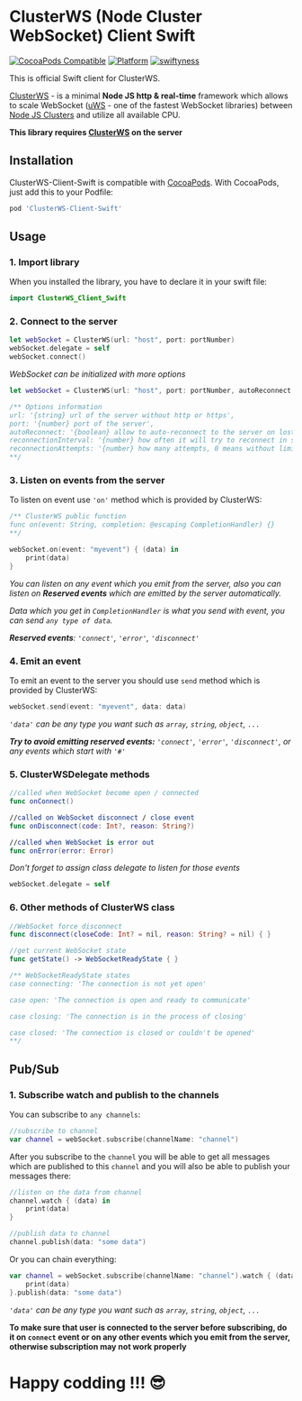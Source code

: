 # ClusterWS (Node Cluster WebSocket) Client Swift

[![CocoaPods Compatible](https://github.com/davigr/ClusterWS-Client-Swift/blob/master/Resources/pod-version.svg)](http://cocoadocs.org/docsets/ClusterWS-Client-Swift/)
[![Platform](https://github.com/davigr/ClusterWS-Client-Swift/blob/master/Resources/platform.svg)](http://cocoadocs.org/docsets/ClusterWS-Client-Swift/)
[![swiftyness](https://github.com/davigr/ClusterWS-Client-Swift/blob/master/Resources/swift.svg)](https://swift.org/)

This is official Swift client for ClusterWS.

[ClusterWS](https://github.com/goriunov/ClusterWS) - is a minimal **Node JS http & real-time** framework which allows to scale WebSocket ([uWS](https://github.com/uNetworking/uWebSockets) - one of the fastest WebSocket libraries) between [Node JS Clusters](https://nodejs.org/api/cluster.html) and utilize all available CPU.

**This library requires [ClusterWS](https://github.com/goriunov/ClusterWS) on the server**

## Installation

ClusterWS-Client-Swift is compatible with
[CocoaPods](http://cocoapods.org/). With CocoaPods, just add this to
your Podfile:

```ruby
pod 'ClusterWS-Client-Swift'
```

## Usage

### 1. Import library

When you installed the library, you have to declare it in your swift file:

```swift
import ClusterWS_Client_Swift
```

### 2. Connect to the server

```swift
let webSocket = ClusterWS(url: "host", port: portNumber)
webSocket.delegate = self
webSocket.connect()
```

*WebSocket can be initialized with more options*

```swift
let webSocket = ClusterWS(url: "host", port: portNumber, autoReconnect: true, reconnectionInterval: 5.0, reconnectionAttempts: 10)

/** Options information
url: '{string} url of the server without http or https',
port: '{number} port of the server',
autoReconnect: '{boolean} allow to auto-reconnect to the server on lost connection (default false)',
reconnectionInterval: '{number} how often it will try to reconnect in seconds (default 5.0)',
reconnectionAttempts: '{number} how many attempts, 0 means without limit (default 0)'
**/
```

### 3.  Listen on events from the server

To listen on event use `'on'` method which is provided by ClusterWS:

```swift
/** ClusterWS public function
func on(event: String, completion: @escaping CompletionHandler) {}
**/

webSocket.on(event: "myevent") { (data) in
    print(data)
}
```

*You can listen on any event which you emit from the server, also you can listen on **Reserved events** which are emitted by the server automatically.*

*Data which you get in `CompletionHandler` is what you send with event, you can send `any type of data`.*

***Reserved events**: `'connect'`, `'error'`, `'disconnect'`*

### 4. Emit an event

To emit an event to the server you should use `send` method which is provided by ClusterWS:

```swift
webSocket.send(event: "myevent", data: data)
```

*`'data'` can be any type you want such as `array`, `string`, `object`, `...`*

***Try to avoid emitting reserved events:** `'connect'`, `'error'`, `'disconnect'`, or any events which start with `'#'`*

### 5. ClusterWSDelegate methods

```swift
//called when WebSocket become open / connected
func onConnect()

//called on WebSocket disconnect / close event
func onDisconnect(code: Int?, reason: String?)

//called when WebSocket is error out
func onError(error: Error)
```

*Don't forget to assign class delegate to listen for those events*

```swift
webSocket.delegate = self
```

### 6. Other methods of ClusterWS class

```swift
//WebSocket force disconnect
func disconnect(closeCode: Int? = nil, reason: String? = nil) { }

//get current WebSocket state
func getState() -> WebSocketReadyState { }

/** WebSocketReadyState states
case connecting: 'The connection is not yet open'

case open: 'The connection is open and ready to communicate'

case closing: 'The connection is in the process of closing'

case closed: 'The connection is closed or couldn't be opened'
**/
```

## Pub/Sub

### 1. Subscribe watch and publish to the channels

You can subscribe to `any channels`:

```swift
//subscribe to channel
var channel = webSocket.subscribe(channelName: "channel")
```

After you subscribe to the `channel` you will be able to get all messages which are published to this `channel` and you will also be able to publish your messages there:

```swift
//listen on the data from channel
channel.watch { (data) in
    print(data)
}

//publish data to channel
channel.publish(data: "some data")
```

Or you can chain everything:

```swift
var channel = webSocket.subscribe(channelName: "channel").watch { (data) in
    print(data)
}.publish(data: "some data")
```

*`'data'` can be any type you want such as `array`, `string`, `object`, `...`*

**To make sure that user is connected to the server before subscribing, do it on `connect` event or on any other events which you emit from the server, otherwise subscription may not work properly**

# Happy codding !!! :sunglasses:


